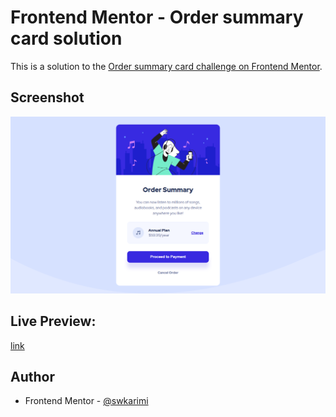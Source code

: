 # Frontend Mentor - Order summary card solution

This is a solution to the [Order summary card challenge on Frontend Mentor](https://www.frontendmentor.io/challenges/order-summary-component-QlPmajDUj).

## Screenshot

![](./screenshot.png)

## Live Preview:

[link](https://fe004m.netlify.app/)

## Author

- Frontend Mentor - [@swkarimi](https://www.frontendmentor.io/profile/swkarimi)
